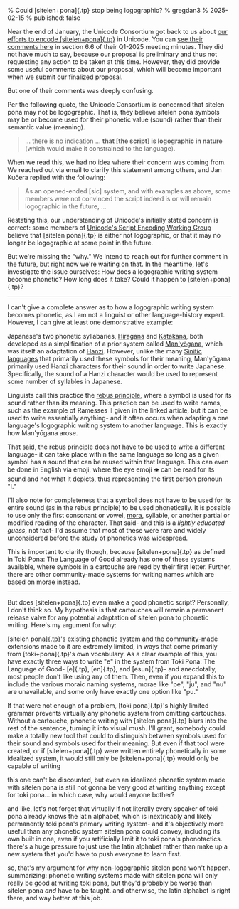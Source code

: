 % Could [sitelen+pona]{.tp} stop being logographic?
% gregdan3
% 2025-02-15
% published: false

Near the end of January, the Unicode Consortium got back to us about
[our efforts to encode [sitelen+pona]{.tp}](https://www.unicode.org/L2/L2024/24275-encode-sitelen-pona.pdf)
in Unicode. You can
[see their comments here](https://www.unicode.org/L2/L2025/25010-script-wg-report.pdf#page=10)
in section 6.6 of their Q1-2025 meeting minutes. They did not have much to say,
because our proposal is preliminary and thus not requesting any action to be
taken at this time. However, they did provide some useful comments about our
proposal, which will become important when we submit our finalized proposal.

But one of their comments was deeply confusing.

Per the following quote, the Unicode Consortium is concerned that sitelen pona
may not be logographic. That is, they believe sitelen pona symbols may be or
become used for their phonetic value (sound) rather than their semantic value
(meaning).

> ... there is no indication ... **that [the script] is logographic in nature** (which
> would make it constrained to the language).

When we read this, we had no idea where their concern was coming from. We
reached out via email to clarify this statement among others, and Jan Kučera
replied with the following:

> As an opened-ended [sic] system, and with examples as above, some members were
> not convinced the script indeed is or will remain logographic in the future,
> ...

Restating this, our understanding of Unicode's initially stated concern is
correct: some members of
[Unicode's Script Encoding Working Group](https://www.unicode.org/consortium/scriptadhoc.html)
believe that [sitelen pona]{.tp} is either not logographic, or that it may no longer
be logographic at some point in the future.

But we're missing the "why." We intend to reach out for further comment in the
future, but right now we're waiting on that. In the meantime, let's investigate
the issue ourselves: How does a logographic writing system become phonetic? How
long does it take? Could it happen to [sitelen+pona]{.tp}?

---

I can't give a complete answer as to how a logographic writing system becomes
phonetic, as I am not a linguist or other language-history expert. However, I
can give at least one demonstrative example:

Japanese's two phonetic syllabaries,
[Hiragana](https://en.wikipedia.org/wiki/Hiragana) and
[Katakana](https://en.wikipedia.org/wiki/Katakana), both developed as a
simplification of a prior system called
[Man'yōgana](https://en.wikipedia.org/wiki/Man%27y%C5%8Dgana), which was itself
an adaptation of [Hanzi](https://en.wikipedia.org/wiki/Chinese_characters).
However, unlike the many
[Sinitic languages](https://en.wikipedia.org/wiki/Sinitic_languages) that
primarily used these symbols for their meaning, Man'yōgana primarily used Hanzi
characters for their sound in order to write Japanese. Specifically, the sound
of a Hanzi character would be used to represent some number of syllables in
Japanese.

Linguists call this practice the
[rebus principle](https://en.wikipedia.org/wiki/Rebus#Rebus_principle), where a
symbol is used for its sound rather than its meaning. This practice can be used
to write names, such as the example of Ramesses II given in the linked article,
but it can be used to write essentially anything- and it often occurs when
adapting a one language's logographic writing system to another language. This
is exactly how Man'yōgana arose.

That said, the rebus principle does not have to be used to write a different
language- it can take place within the same language so long as a given symbol
has a sound that can be reused within that language. This can even be done in
English via emoji, where the eye emoji `👁️` can be read for its sound and not
what it depicts, thus representing the first person pronoun "I."

I'll also note for completeness that a symbol does not have to be used for its
entire sound (as in the rebus principle) to be used phonetically. It is possible
to use only the first consonant or vowel,
[mora](<https://en.wikipedia.org/wiki/Mora_(linguistics)>), syllable, or another
partial or modified reading of the character. That said- and this is a _lightly
educated guess_, not fact- I'd assume that most of these were rare and widely
unconsidered before the study of phonetics was widespread.

This is important to clarify though, because [sitelen+pona]{.tp} as defined in
Toki Pona: The Language of Good already has one of these systems available,
where symbols in a cartouche are read by their first letter. Further, there are
other community-made systems for writing names which are based on morae instead.

---

<!--I believe [sitelen pona]{.tp} will remain a logographic script.-->

But does [sitelen+pona]{.tp} even make a good phonetic script? Personally, I
don't think so. My hypothesis is that cartouches will remain a permanent release
valve for any potential adaptation of sitelen pona to phonetic writing. Here's
my argument for why:

<!--Writing-->
<!--phonetically in [sitelen pona]{.tp} is too inconvenient for uses that go much beyond-->
<!--the scope of names-->

[sitelen pona]{.tp}'s existing phonetic system and the community-made extensions
made to it are extremely limited, in ways that come primarily from [toki+pona]{.tp}'s
own vocabulary. As a clear example of this, you have exactly three ways to write
"e" in the system from Toki Pona: The Language of Good- [e]{.tp}, [en]{.tp}, and
[esun]{.tp}- and anecdotally, most people don't like using any of them. Then, even
if you expand this to include the various moraic naming systems, morae like "pe",
"ju", and "nu" are unavailable, and some only have exactly one option like "pu."

If that were not enough of a problem, [toki pona]{.tp}'s highly limited grammar prevents
virtually any phonetic system from omitting cartouches. Without a cartouche, phonetic
writing with [sitelen pona]{.tp} blurs into the rest of the sentence, turning it
into visual mush. I'll grant, somebody could make a totally new tool that could to distinguish between symbols used for their sound and
symbols used for their meaning. But even if that tool were created, or if
[sitelen+pona]{.tp} were written entirely phonetically in some idealized system,
it would still only be [sitelen+pona]{.tp} would only be capable of writing

this one can't be discounted, but even an idealized phonetic system made with
sitelen pona is still not gonna be very good at writing anything except for toki
pona... in which case, why would anyone bother?

and like, let's not forget that virtually if not literally every speaker of toki
pona already knows the latin alphabet, which is inextricably and likely
permanently toki pona's primary writing system- and it's objectively more useful
than any phonetic system sitelen pona could convey, including its own built in
one, even if you artificially limit it to toki pona's phonotactics. there's a
huge pressure to just use the latin alphabet rather than make up a new system
that you'd have to push everyone to learn first.

so, that's my argument for why non-logographic sitelen pona won't happen.
summarizing: phonetic writing systems made with sitelen pona will only really be
good at writing toki pona, but they'd probably be worse than sitelen pona _and_
have to be taught. and otherwise, the latin alphabet is right there, and way
better at this job.
